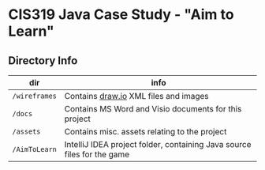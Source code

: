# CIS319 Java Case Study - "Aim to Learn"

## Directory Info

dir | info
-|-
`/wireframes` | Contains [draw.io](https://www.draw.io/) XML files and images
`/docs` | Contains MS Word and Visio documents for this project
`/assets` | Contains misc. assets relating to the project
`/AimToLearn` | IntelliJ IDEA project folder, containing Java source files for the game